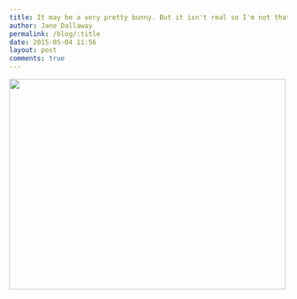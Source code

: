```yaml
---
title: It may be a very pretty bunny. But it isn't real so I'm not that interested
author: Jane Dallaway
permalink: /blog/:title
date: 2015-05-04 11:56
layout: post
comments: true
---
```


<div><a href="//static.skitters.dallaway.com/Dtp_FullSizeRender.jpg"><img src="//static.skitters.dallaway.com/Dtp_thumb_FullSizeRender.jpg" width="500" height="381"/></a></div>



  




      
